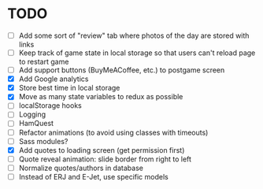 # TODO

- [ ] Add some sort of "review" tab where photos of the day are stored with links
- [ ] Keep track of game state in local storage so that users can't reload page to restart game
- [ ] Add support buttons (BuyMeACoffee, etc.) to postgame screen 
- [x] Add Google analytics
- [x] Store best time in local storage
- [x] Move as many state variables to redux as possible
- [ ] localStorage hooks
- [ ] Logging
- [ ] HamQuest
- [ ] Refactor animations (to avoid using classes with timeouts)
- [ ] Sass modules?
- [x] Add quotes to loading screen (get permission first)
- [ ] Quote reveal animation: slide border from right to left
- [ ] Normalize quotes/authors in database
- [ ] Instead of ERJ and E-Jet, use specific models
